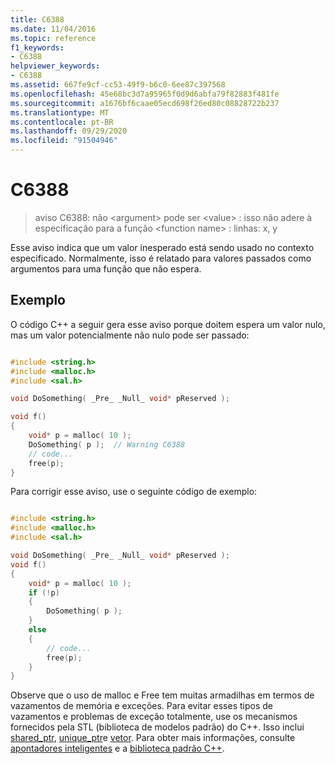 ```yaml
---
title: C6388
ms.date: 11/04/2016
ms.topic: reference
f1_keywords:
- C6388
helpviewer_keywords:
- C6388
ms.assetid: 667fe9cf-cc53-49f9-b6c0-6ee87c397568
ms.openlocfilehash: 45e68bc3d7a95965f0d9d6abfa79f82883f481fe
ms.sourcegitcommit: a1676bf6caae05ecd698f26ed80c08828722b237
ms.translationtype: MT
ms.contentlocale: pt-BR
ms.lasthandoff: 09/29/2020
ms.locfileid: "91504946"
---
```

# <a name="c6388"></a>C6388

> aviso C6388: não \<argument> pode ser \<value> : isso não adere à especificação para a função \<function name> : linhas: x, y

Esse aviso indica que um valor inesperado está sendo usado no contexto especificado. Normalmente, isso é relatado para valores passados como argumentos para uma função que não espera.

## <a name="example"></a>Exemplo

O código C++ a seguir gera esse aviso porque doitem espera um valor nulo, mas um valor potencialmente não nulo pode ser passado:

```cpp

#include <string.h>
#include <malloc.h>
#include <sal.h>

void DoSomething( _Pre_ _Null_ void* pReserved );

void f()
{
    void* p = malloc( 10 );
    DoSomething( p );  // Warning C6388
    // code...
    free(p);
}
```

Para corrigir esse aviso, use o seguinte código de exemplo:

```cpp

#include <string.h>
#include <malloc.h>
#include <sal.h>

void DoSomething( _Pre_ _Null_ void* pReserved );
void f()
{
    void* p = malloc( 10 );
    if (!p)
    {
        DoSomething( p );
    }
    else
    {
        // code...
        free(p);
    }
}
```

Observe que o uso de malloc e Free tem muitas armadilhas em termos de vazamentos de memória e exceções. Para evitar esses tipos de vazamentos e problemas de exceção totalmente, use os mecanismos fornecidos pela STL (biblioteca de modelos padrão) do C++. Isso inclui [shared_ptr](../standard-library/shared-ptr-class.md), [unique_ptr](../standard-library/unique-ptr-class.md)e [vetor](../standard-library/vector.md). Para obter mais informações, consulte [apontadores inteligentes](../cpp/smart-pointers-modern-cpp.md) e a [biblioteca padrão C++](../standard-library/cpp-standard-library-reference.md).
